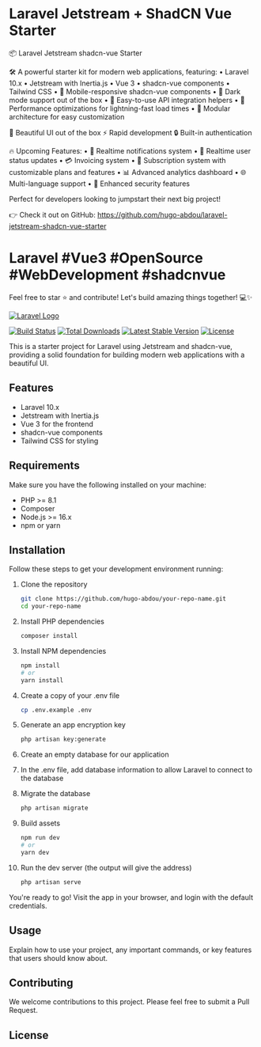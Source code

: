 
# Laravel Jetstream + ShadCN Vue Starter

📦 Laravel Jetstream shadcn-vue Starter

🛠️ A powerful starter kit for modern web applications, featuring:
• Laravel 10.x
• Jetstream with Inertia.js
• Vue 3
• shadcn-vue components
• Tailwind CSS
• 📱 Mobile-responsive shadcn-vue components
• 🌙 Dark mode support out of the box
• 🔌 Easy-to-use API integration helpers
• 🚀 Performance optimizations for lightning-fast load times
• 🧩 Modular architecture for easy customization

🎨 Beautiful UI out of the box
⚡ Rapid development
🔒 Built-in authentication

🔥 Upcoming Features:
• 🔔 Realtime notifications system
• 👥 Realtime user status updates
• 💳 Invoicing system
• 🔄 Subscription system with customizable plans and features
• 📊 Advanced analytics dashboard
• 🌐 Multi-language support
• 🔐 Enhanced security features

Perfect for developers looking to jumpstart their next big project!

👉 Check it out on GitHub: <https://github.com/hugo-abdou/laravel-jetstream-shadcn-vue-starter>

# Laravel #Vue3 #OpenSource #WebDevelopment #shadcnvue

Feel free to star ⭐ and contribute! Let's build amazing things together! 💻✨

[![Laravel Logo](https://raw.githubusercontent.com/laravel/art/master/logo-lockup/5%20SVG/2%20CMYK/1%20Full%20Color/laravel-logolockup-cmyk-red.svg)](https://laravel.com)

[![Build Status](https://github.com/laravel/framework/workflows/tests/badge.svg)](https://github.com/laravel/framework/actions)
[![Total Downloads](https://img.shields.io/packagist/dt/laravel/framework)](https://packagist.org/packages/laravel/framework)
[![Latest Stable Version](https://img.shields.io/packagist/v/laravel/framework)](https://packagist.org/packages/laravel/framework)
[![License](https://img.shields.io/packagist/l/laravel/framework)](https://packagist.org/packages/laravel/framework)

This is a starter project for Laravel using Jetstream and shadcn-vue, providing a solid foundation for building modern web applications with a beautiful UI.

## Features

- Laravel 10.x
- Jetstream with Inertia.js
- Vue 3 for the frontend
- shadcn-vue components
- Tailwind CSS for styling

## Requirements

Make sure you have the following installed on your machine:

- PHP >= 8.1
- Composer
- Node.js >= 16.x
- npm or yarn

## Installation

Follow these steps to get your development environment running:

1. Clone the repository

   ```bash
   git clone https://github.com/hugo-abdou/your-repo-name.git
   cd your-repo-name
   ```

2. Install PHP dependencies

   ```bash
   composer install
   ```

3. Install NPM dependencies

   ```bash
   npm install
   # or
   yarn install
   ```

4. Create a copy of your .env file

   ```bash
   cp .env.example .env
   ```

5. Generate an app encryption key

   ```bash
   php artisan key:generate
   ```

6. Create an empty database for our application

7. In the .env file, add database information to allow Laravel to connect to the database

8. Migrate the database

   ```bash
   php artisan migrate
   ```

9. Build assets

   ```bash
   npm run dev
   # or
   yarn dev
   ```

10. Run the dev server (the output will give the address)

    ```bash
    php artisan serve
    ```

You're ready to go! Visit the app in your browser, and login with the default credentials.

## Usage

Explain how to use your project, any important commands, or key features that users should know about.

## Contributing

We welcome contributions to this project. Please feel free to submit a Pull Request.

## License
